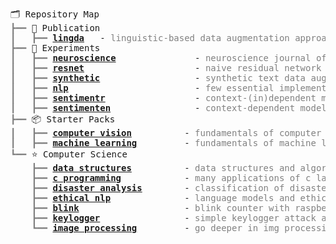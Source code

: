 


 <pre style="font-family:Menlo,'DejaVu Sans Mono',consolas,'Courier New',monospace">🗂 Repository Map                                                                             
<span style="color: #808080; text-decoration-color: #808080">┣━━ </span>📰 Publication                                                                      
<span style="color: #808080; text-decoration-color: #808080">┃   ┣━━ </span><span style="font-weight: bold"><a href="https://github.com/toygarr/lingda">lingda</a></span>   - <span style="color: #808080; text-decoration-color: #808080">linguistic-based data augmentation approach for offensive language detection</span>
<span style="color: #808080; text-decoration-color: #808080">┣━━ </span>🔬 Experiments                                                                                  
<span style="color: #808080; text-decoration-color: #808080">┃   ┣━━ </span><span style="font-weight: bold"><a href="https://github.com/toygarr/neuroscience">neuroscience</a></span>               - <span style="color: #808080; text-decoration-color: #808080">neuroscience journal of a cs student</span>                                                                                     
<span style="color: #808080; text-decoration-color: #808080">┃   ┣━━ </span><span style="font-weight: bold"><a href="https://github.com/toygarr/resnet-implementation-for-image-classification">resnet</a></span>                     - <span style="color: #808080; text-decoration-color: #808080">naive residual network implementation in pytorch</span>
<span style="color: #808080; text-decoration-color: #808080">┃   ┣━━ </span><span style="font-weight: bold"><a href="https://github.com/Toygarr/synthetic-text-data-augmentation">synthetic</a></span>                  - <span style="color: #808080; text-decoration-color: #808080">synthetic text data augmentation</span>
<span style="color: #808080; text-decoration-color: #808080">┃   ┣━━ </span><span style="font-weight: bold"><a href="https://github.com/toygarr/nlp-implementations-from-scratch">nlp</a></span>                        - <span style="color: #808080; text-decoration-color: #808080">few essential implementations of nlp algorithms</span>
<span style="color: #808080; text-decoration-color: #808080">┃   ┣━━ </span><span style="font-weight: bold"><a href="https://github.com/toygarr/sentiment-analysis-for-yemeksepeti-reviews">sentimentr</a></span>                 - <span style="color: #808080; text-decoration-color: #808080">context-(in)dependent model pipeline (Word2Vec-CNN-BiLSTM) on Turkish data</span>                                          
<span style="color: #808080; text-decoration-color: #808080">┃   ┣━━ </span><span style="font-weight: bold"><a href="https://github.com/toygarr/sentiment-aware-model-to-classify-tweets-in-real-time">sentimenten</a></span>                - <span style="color: #808080; text-decoration-color: #808080">context-dependent model pipeline (BERT-CNN-BiLSTM) on English data</span>  
<span style="color: #808080; text-decoration-color: #808080">┣━━ </span>📦 Starter Packs                                                                                
<span style="color: #808080; text-decoration-color: #808080">┃   ┣━━ </span><span style="font-weight: bold"><a href="https://github.com/toygarr/exploring-computer-vision">computer vision</a></span>          - <span style="color: #808080; text-decoration-color: #808080">fundamentals of computer vision</span>                                          
<span style="color: #808080; text-decoration-color: #808080">┃   ┣━━ </span><span style="font-weight: bold"><a href="https://github.com/toygarr/exploring-machine-learning">machine learning</a></span>         - <span style="color: #808080; text-decoration-color: #808080">fundamentals of machine learning</span>                                             
<span style="color: #808080; text-decoration-color: #808080">┗━━ </span>⭐ Computer Science                                                                            
<span style="color: #808080; text-decoration-color: #808080">    ┣━━ </span><span style="font-weight: bold"><a href="https://github.com/Toygarr/data-structures">data structures</a></span>          - <span style="color: #808080; text-decoration-color: #808080">data structures and algorithm analysis in c language</span>                                                              
<span style="color: #808080; text-decoration-color: #808080">    ┣━━ </span><span style="font-weight: bold"><a href="https://github.com/Toygarr/c-programming">c programming</a></span>            - <span style="color: #808080; text-decoration-color: #808080">many applications of c language</span>
<span style="color: #808080; text-decoration-color: #808080">    ┣━━ </span><span style="font-weight: bold"><a href="https://github.com/toygarr/classification-of-disaster-related-tweets">disaster analysis</a></span>        - <span style="color: #808080; text-decoration-color: #808080">classification of disaster related tweets (not published)</span>
<span style="color: #808080; text-decoration-color: #808080">    ┣━━ </span><span style="font-weight: bold"><a href="https://github.com/toygarr/Language-Models-and-Ethical-Risks/blob/main/Dil_Modelleri_ve_Etik.pdf">ethical nlp</a></span>              - <span style="color: #808080; text-decoration-color: #808080">language models and ethical risks in Turkish (not published)</span>
<span style="color: #808080; text-decoration-color: #808080">    ┣━━ </span><span style="font-weight: bold"><a href="https://github.com/toygarr/blinking_counter">blink</a></span>                    - <span style="color: #808080; text-decoration-color: #808080">blink counter with raspberry pi 2</span>
<span style="color: #808080; text-decoration-color: #808080">    ┣━━ </span><span style="font-weight: bold"><a href="https://github.com/toygarr/keylogger">keylogger</a></span>                - <span style="color: #808080; text-decoration-color: #808080">simple keylogger attack and defense</span>                                                       
<span style="color: #808080; text-decoration-color: #808080">    ┗━━ </span><span style="font-weight: bold"><a href="https://github.com/toygarr/image-processing">image processing</a></span>         - <span style="color: #808080; text-decoration-color: #808080">go deeper in img processing</span>
</pre>




